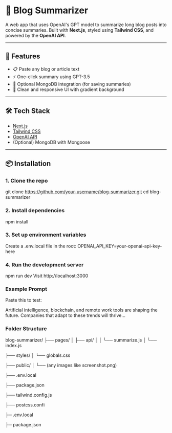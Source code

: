 # 🧠 Blog Summarizer

A web app that uses OpenAI's GPT model to summarize long blog posts into concise summaries. Built with **Next.js**, styled using **Tailwind CSS**, and powered by the **OpenAI API**.

---

## 🚀 Features

- 📋 Paste any blog or article text
- ⚡ One-click summary using GPT-3.5
- 💾 Optional MongoDB integration (for saving summaries)
- 🎨 Clean and responsive UI with gradient background

---

## 🛠 Tech Stack

- [Next.js](https://nextjs.org/)
- [Tailwind CSS](https://tailwindcss.com/)
- [OpenAI API](https://platform.openai.com/)
- (Optional) MongoDB with Mongoose

---

## 📦 Installation

### 1. Clone the repo

git clone https://github.com/your-username/blog-summarizer.git
cd blog-summarizer

### 2. Install dependencies
npm install

### 3. Set up environment variables
Create a .env.local file in the root:
OPENAI_API_KEY=your-openai-api-key-here

### 4. Run the development server
npm run dev
Visit http://localhost:3000


### Example Prompt
Paste this to test:

Artificial intelligence, blockchain, and remote work tools are shaping the future. Companies that adapt to these trends will thrive...

### Folder Structure

blog-summarizer/
├── pages/
│   ├── api/
│   │   └── summarize.js
│   └── index.js

├── styles/
│   └── globals.css

├── public/
│   └── (any images like screenshot.png)

├── .env.local

├── package.json

├── tailwind.config.js

├── postcss.confi

├─ .env.local

├─ package.json
